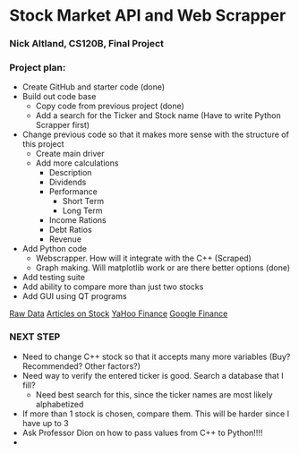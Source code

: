 # Stock Market API and Web Scrapper

### Nick Altland, CS120B, Final Project

### Project plan:

- Create GitHub and starter code (done)
- Build out code base
    - Copy code from previous project (done)
    - Add a search for the Ticker and Stock name (Have to write Python Scrapper first)
- Change previous code so that it makes more sense with the structure of this project
    - Create main driver
    - Add more calculations
      - Description
      - Dividends
      - Performance
        - Short Term
        - Long Term
      - Income Rations
      - Debt Ratios
      - Revenue
- Add Python code
    - Webscrapper. How will it integrate with the C++ (Scraped)
    - Graph making. Will matplotlib work or are there better options (done)
- Add testing suite
- Add ability to compare more than just two stocks
- Add GUI using QT programs

[Raw Data](https://www.macrotrends.net/stocks/stock-screener)
[Articles on Stock](https://www.morningstar.com/stocks)
[YaHoo Finance](https://finance.yahoo.com)
[Google Finance](https://www.google.com/finance/?hl=en)

### NEXT STEP

- Need to change C++ stock so that it accepts many more variables (Buy? Recommended? Other factors?)
- Need way to verify the entered ticker is good. Search a database that I fill?
  - Need best search for this, since the ticker names are most likely alphabetized
- If more than 1 stock is chosen, compare them. This will be harder since I have up to 3
- Ask Professor Dion on how to pass values from C++ to Python!!!!
- 